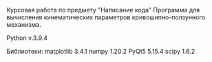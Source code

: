 Курсовая работа по предмету "Написание кода"
Программа для вычисления кинематических параметров кривошипно-ползунного механизма.

Python v.3.9.4

Библиотеки:
matplotlib      3.4.1
numpy           1.20.2
PyQt5           5.15.4
scipy           1.6.2
